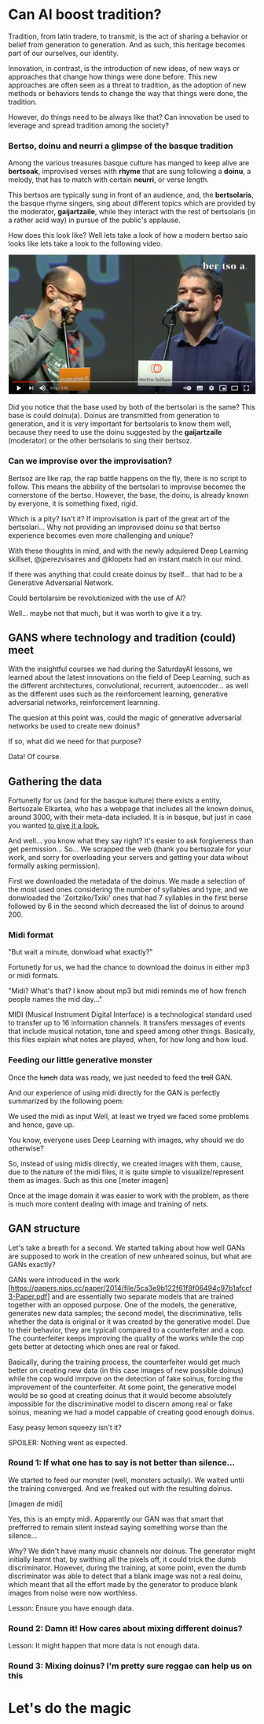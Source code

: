 

# Can AI boost tradition?

Tradition, from latin tradere, to transmit, is the act of sharing a behavior or belief from generation to generation. And as such, this heritage becomes part of our ourselves, our identity.

Innovation, in contrast, is the introduction of new ideas, of new ways or approaches that change how things were done before. This new approaches are often seen as a threat to tradition, as the adoption of new methods or behaviors tends to change the way that things were done, the tradition.

However, do things need to be always like that? Can innovation be used to leverage and spread tradition among the society?

### Bertso, doinu and neurri a glimpse of the basque tradition

Among the various treasures basque culture has manged to keep alive are **bertsoak**, improvised verses with **rhyme** that are sung following a **doinu**, a melody, that has to match with certain **neurri**, or verse length.

This bertsos are typically sung in front of an audience, and, the **bertsolaris**, the basque rhyme singers, sing about different topics which are provided by the moderator, **gaijartzaile**, while they interact with the rest of bertsolaris (in a rather acid way) in pursue of the public's applause.

How does this look like? Well lets take a look of how a modern bertso saio looks like lets take a look to the following video.

[![Puntuka, bertsolariak](bertsolariak_.jpg)](https://www.youtube.com/watch?v=mC6YQ9_aVrs)

Did you notice that the base used by both of the bertsolari is the same? This base is could doinu(a). Doinus are transmitted from generation to generation, and it is very important for bertsolaris to know them well, because they need to use the doinu suggested by the **gaijartzaile** (moderator) or the other bertsolaris to sing their bertsoz. 

### Can we improvise over the improvisation?

Bertsoz are like rap, the rap battle happens on the fly, there is no script to follow. This means the abbility of the bertsolari to improvise becomes the cornerstone of the bertso. However, the base, the doinu, is already known by everyone, it is something fixed, rigid.

Which is a pity? Isn't it? If improvisation is part of the great art of the bertsolari... Why not providing an improvised doinu so that bertso experience becomes even more challenging and unique?

With these thoughts in mind, and with the newly adquiered Deep Learning skillset, @jperezvisaires and @klopetx had an instant match in our mind.

If there was anything that could create doinus by itself... that had to be a Generative Adversarial Network.

Could bertolarsim be revolutionized with the use of AI? 

Well... maybe not that much, but it was worth to give it a try.


## GANS where technology and tradition (could) meet


With the insightful courses we had during the SaturdayAI lessons, we learned about the latest innovations on the field of Deep Learning, such as the different architectures, convolutional, recurrent, autoencoder... as well as the different uses such as the reinforcement learning, generative adversarial networks, reinforcement learnning.

The quesion at this point was, could the magic of generative adversarial networks be used to create new doinus?

If so, what did we need for that purpose?

Data! Of course.

## Gathering the data

Fortunetly for us (and for the basque kulture) there exists a entity, Bertsozale Elkartea, who has a webpage that includes all the known doinus, around 3000, with their meta-data included. It is in basque, but just in case you wanted [to give it a look.](https://bdb.bertsozale.eus/web/doinutegia/emaitzak?bilatu=&izena=&hidden_izena=&mota=0&sortzailea=&hidden_sortzailea=&bertsolaria=&hidden_bertsolaria=&jasotzailea=&hidden_jasotzailea=&jasoa=&hidden_jasoa=&urtea=&kriterioak_gorde=1) 

And well... you know what they say right? 
It's easier to ask forgiveness than get permission... 
So... We scrapped the web (thank you bertsozale for your work, and sorry for overloading your servers and getting your data wihout formally asking permission).

First we downloaded the metadata of the doinus. We made a selection of the most used ones considering the number of syllables and type, and we donwloaded the 'Zortziko/Txiki' ones that had 7 syllables in the first berse followed by 6 in the second which decreased the list of doinus to around 200.

### Midi format

"But wait a minute, donwload what exactly?"

Fortunetly for us, we had the chance to download the doinus in either mp3 or midi formats.

"Midi? What's that? I know about mp3 but midi reminds me of how french people names the mid day..."

MIDI (Musical Instrument Digital Interface) is a technological standard used to transfer up to 16 information channels. It transfers messages of events that include musical notation, tone and speed among other things. Basically, this files explain what notes are played, when, for how long and how loud. 

### Feeding our little generative monster

Once the ~~lunch~~ data was ready, we just needed to feed the ~~troll~~ GAN.

And our experience of using midi directly for the GAN is perfectly summarized by the following poem:

We used the midi as input
Well, at least we tryed
we faced some problems
and hence, gave up.

You know, everyone uses Deep Learning with images, why should we do otherwise?

So, instead of using midis directly, we created images with them, cause, due to the nature of the midi files, it is quite simple to visualize/represent them as images. Such as this one [meter imagen]

Once at the image domain it was easier to work with the problem, as there is much more content dealing with image and training of nets.

## GAN structure

Let's take a breath for a second. We started talking about how well GANs are supposed to work in the creation of new unheared soinus, but what are GANs exactly?

GANs were introduced in the work [https://papers.nips.cc/paper/2014/file/5ca3e9b122f61f8f06494c97b1afccf3-Paper.pdf] and are essentially two separate models that are trained together with an opposed purpose. One of the models, the generative, generates new data samples; the second model, the discriminative, tells whether the data is original or it was created by the generative model. Due to their behavior, they are typicall compared to a counterfeiter and a cop. The counterfeiter keeps improving the quality of the works while the cop gets better at detecting which ones are real or faked.

Basically, during the training process, the counterfeiter would get much better on creating new data (in this case images of new possible doinus) while the cop would imrpove on the detection of fake soinus, forcing the improvement of the counterfeiter. At some point, the generative model would be so good at creating doinus that it would become absolutely impossible for the discriminative model to discern among real or fake soinus, meaning we had a model cappable of creating good enough doinus.

Easy peasy lemon squeezy isn't it?

SPOILER: Nothing went as expected.

### Round 1: If what one has to say is not better than silence...

We started to feed our monster (well, monsters actually).
We waited until the training converged.
And we freaked out with the resulting doinus.

[imagen de midi]

Yes, this is an empty midi. Apparently our GAN was that smart that prefferred to remain silent instead saying something worse than the silence...

Why?
We didn't have many music channels nor doinus. The generator might initially learnt that, by swithing all the pixels off, it could trick the dumb discriminator. However, during the training, at some point, even the dumb discriminator was able to detect that a blank image was not a real doinu, which meant that all the effort made by the generator to produce blank images from noise were now worthless. 

Lesson: Ensure you have enough data.


### Round 2: Damn it! How cares about mixing different doinus? 

Lesson: It might happen that more data is not enough data.

### Round 3: Mixing doinus? I'm pretty sure reggae can help us on this


# Let's do the magic

